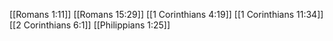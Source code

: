 [[Romans 1:11]]
[[Romans 15:29]]
[[1 Corinthians 4:19]]
[[1 Corinthians 11:34]]
[[2 Corinthians 6:1]]
[[Philippians 1:25]]
